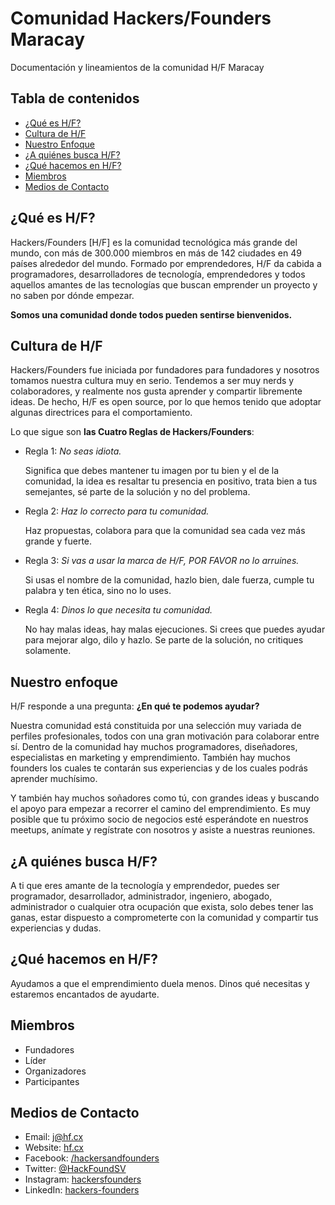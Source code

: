 # Comunidad Hackers/Founders Maracay

Documentación y lineamientos de la comunidad H/F Maracay

## Tabla de contenidos

- [¿Qué es H/F?](#qué-es-hf)
- [Cultura de H/F](#cultura-de-hf)
- [Nuestro Enfoque](#nuestro-enfoque)
- [¿A quiénes busca H/F?](#a-quiénes-busca-hf)
- [¿Qué hacemos en H/F?](#qué-hacemos-en-hf)
- [Miembros](#miembros)
- [Medios de Contacto](#medios-de-contacto)

## ¿Qué es H/F?

Hackers/Founders [H/F] es la comunidad tecnológica más grande del mundo, con más de 300.000 miembros en más de 142 ciudades en 49 países alrededor del mundo. Formado por emprendedores, H/F da cabida a programadores, desarrolladores de tecnología, emprendedores y todos aquellos amantes de las tecnologías que buscan emprender un proyecto y no saben por dónde empezar.

**Somos una comunidad donde todos pueden sentirse bienvenidos.**

## Cultura de H/F

Hackers/Founders fue iniciada por fundadores para fundadores y nosotros tomamos nuestra cultura muy en serio. Tendemos a ser muy nerds y colaboradores, y realmente nos gusta aprender y compartir libremente ideas. De hecho, H/F es open source, por lo que hemos tenido que adoptar algunas directrices para el comportamiento.

Lo que sigue son **las Cuatro Reglas de Hackers/Founders**:

- Regla 1: *No seas idiota.*

  Significa que debes mantener tu imagen por tu bien y el de la comunidad, la idea es resaltar tu presencia en positivo, trata bien a tus semejantes, sé parte de la solución y no del problema.

- Regla 2: *Haz lo correcto para tu comunidad.*

  Haz propuestas, colabora para que la comunidad sea cada vez más grande y fuerte.

- Regla 3: *Si vas a usar la marca de H/F, POR FAVOR no lo arruines.*

  Si usas el nombre de la comunidad, hazlo bien, dale fuerza, cumple tu palabra y ten ética, sino no lo uses.

- Regla 4: *Dinos lo que necesita tu comunidad.*

  No hay malas ideas, hay malas ejecuciones. Si crees que puedes ayudar para mejorar algo, dilo y hazlo. Se parte de la solución, no critiques solamente.

## Nuestro enfoque

H/F responde a una pregunta: **¿En qué te podemos ayudar?**

Nuestra comunidad está constituida por una selección muy variada de perfiles profesionales, todos con una gran motivación para colaborar entre sí. Dentro de la comunidad hay muchos programadores, diseñadores, especialistas en marketing y emprendimiento. También hay muchos founders los cuales te contarán sus experiencias y de los cuales podrás aprender muchísimo. 

Y también hay muchos soñadores como tú, con grandes ideas y buscando el apoyo para empezar a recorrer el camino del emprendimiento. Es muy posible que tu próximo socio de negocios esté esperándote en nuestros meetups, anímate y regístrate con nosotros y asiste a nuestras reuniones.

## ¿A quiénes busca H/F?

A ti que eres amante de la tecnología y emprendedor, puedes ser programador, desarrollador, administrador, ingeniero, abogado, administrador o cualquier otra ocupación que exista, solo debes tener las ganas, estar dispuesto a comprometerte con la comunidad y compartir tus experiencias y dudas.

## ¿Qué hacemos en H/F?

Ayudamos a que el emprendimiento duela menos. Dinos qué necesitas y estaremos encantados de ayudarte.

## Miembros

- Fundadores
- Líder
- Organizadores
- Participantes

## Medios de Contacto

- Email: <j@hf.cx>
- Website: [hf.cx](https://hf.cx)
- Facebook: [/hackersandfounders](https://www.facebook.com/hackersandfounders)
- Twitter: [@HackFoundSV](https://twitter.com/HackFoundSV)
- Instagram: [hackersfounders](https://www.instagram.com/hackersfounders/)
- LinkedIn: [hackers-founders](https://www.linkedin.com/company/hackers-founders/)
